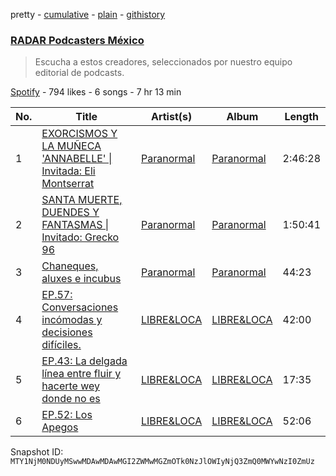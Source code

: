 pretty - [cumulative](/playlists/cumulative/37i9dQZF1DWVnX01c6gE6x.md) - [plain](/playlists/plain/37i9dQZF1DWVnX01c6gE6x) - [githistory](https://github.githistory.xyz/mackorone/spotify-playlist-archive/blob/main/playlists/plain/37i9dQZF1DWVnX01c6gE6x)

### [RADAR Podcasters México](https://open.spotify.com/playlist/37i9dQZF1DWVnX01c6gE6x)

> Escucha a estos creadores, seleccionados por nuestro equipo editorial de podcasts.

[Spotify](https://open.spotify.com/user/spotify) - 794 likes - 6 songs - 7 hr 13 min

| No. | Title | Artist(s) | Album | Length |
|---|---|---|---|---|
| 1 | [EXORCISMOS Y LA MUÑECA 'ANNABELLE' \| Invitada: Eli Montserrat](https://open.spotify.com/episode/1zhBkGlko2PG11bYaiihD3) | [Paranormal](https://open.spotify.com/show/6uiXpyl749yOE2vs8sCrdW) | [Paranormal](https://open.spotify.com/show/6uiXpyl749yOE2vs8sCrdW) | 2:46:28 |
| 2 | [SANTA MUERTE, DUENDES Y FANTASMAS \| Invitado: Grecko 96](https://open.spotify.com/episode/3owJe7u8fOfUCBO82QOYVy) | [Paranormal](https://open.spotify.com/show/6uiXpyl749yOE2vs8sCrdW) | [Paranormal](https://open.spotify.com/show/6uiXpyl749yOE2vs8sCrdW) | 1:50:41 |
| 3 | [Chaneques, aluxes e incubus](https://open.spotify.com/episode/06zP6YmZVSC1I7d5wHJu7s) | [Paranormal](https://open.spotify.com/show/6uiXpyl749yOE2vs8sCrdW) | [Paranormal](https://open.spotify.com/show/6uiXpyl749yOE2vs8sCrdW) | 44:23 |
| 4 | [EP.57: Conversaciones incómodas y decisiones difíciles.](https://open.spotify.com/episode/4iDdseOVobnoCOfMJxqMRa) | [LIBRE&LOCA](https://open.spotify.com/show/2Rldfy8hmjP3fnLOgdlpEx) | [LIBRE&LOCA](https://open.spotify.com/show/2Rldfy8hmjP3fnLOgdlpEx) | 42:00 |
| 5 | [EP.43: La delgada línea entre fluir y hacerte wey donde no es](https://open.spotify.com/episode/2nSS0FyE1MrsLRAvxShUTD) | [LIBRE&LOCA](https://open.spotify.com/show/2Rldfy8hmjP3fnLOgdlpEx) | [LIBRE&LOCA](https://open.spotify.com/show/2Rldfy8hmjP3fnLOgdlpEx) | 17:35 |
| 6 | [EP.52: Los Apegos](https://open.spotify.com/episode/1zcwfOaMGrMDh8N7s0VOhK) | [LIBRE&LOCA](https://open.spotify.com/show/2Rldfy8hmjP3fnLOgdlpEx) | [LIBRE&LOCA](https://open.spotify.com/show/2Rldfy8hmjP3fnLOgdlpEx) | 52:06 |

Snapshot ID: `MTY1NjM0NDUyMSwwMDAwMDAwMGI2ZWMwMGZmOTk0NzJlOWIyNjQ3ZmQ0MWYwNzI0ZmUz`
